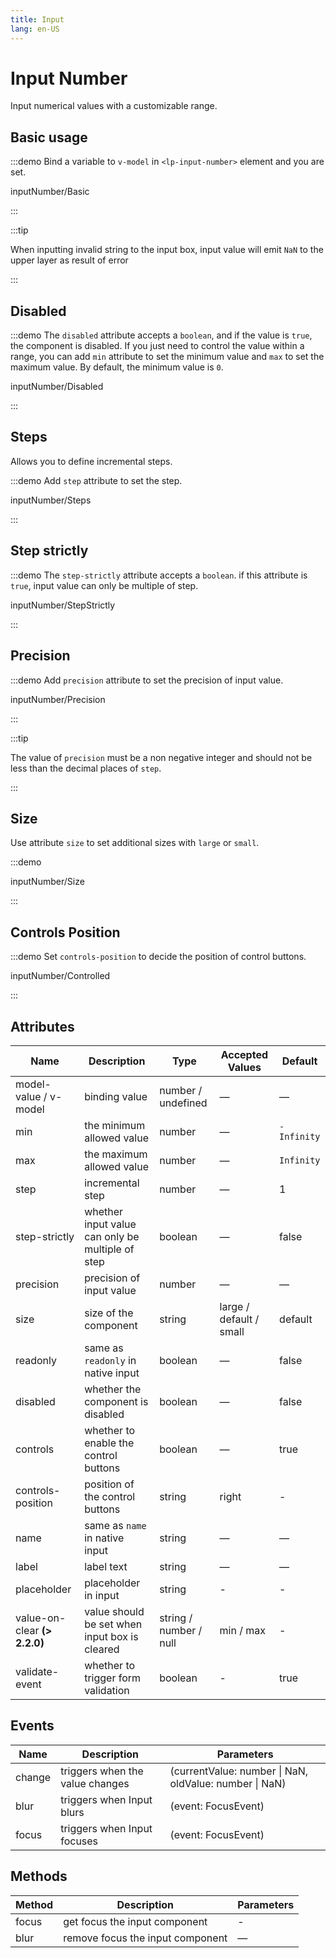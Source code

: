 ```yaml
---
title: Input
lang: en-US
---
```


# Input Number

Input numerical values with a customizable range.

## Basic usage

:::demo Bind a variable to `v-model` in `<lp-input-number>` element and you are set.

inputNumber/Basic

:::

:::tip

When inputting invalid string to the input box, input value will emit `NaN` to the upper layer as result of error

:::

## Disabled

:::demo The `disabled` attribute accepts a `boolean`, and if the value is `true`, the component is disabled. If you just need to control the value within a range, you can add `min` attribute to set the minimum value and `max` to set the maximum value. By default, the minimum value is `0`.

inputNumber/Disabled

:::

## Steps

Allows you to define incremental steps.

:::demo Add `step` attribute to set the step.

inputNumber/Steps

:::

## Step strictly

:::demo The `step-strictly` attribute accepts a `boolean`. if this attribute is `true`, input value can only be multiple of step.

inputNumber/StepStrictly

:::

## Precision

:::demo Add `precision` attribute to set the precision of input value.

inputNumber/Precision

:::

:::tip

The value of `precision` must be a non negative integer and should not be less than the decimal places of `step`.

:::

## Size

Use attribute `size` to set additional sizes with `large` or `small`.

:::demo

inputNumber/Size

:::

## Controls Position

:::demo Set `controls-position` to decide the position of control buttons.

inputNumber/Controlled

:::

## Attributes

| Name                          | Description                                      | Type                   | Accepted Values         | Default     |
| ----------------------------- | ------------------------------------------------ | ---------------------- | ----------------------- | ----------- |
| model-value / v-model         | binding value                                    | number / undefined     | —                       | —           |
| min                           | the minimum allowed value                        | number                 | —                       | `-Infinity` |
| max                           | the maximum allowed value                        | number                 | —                       | `Infinity`  |
| step                          | incremental step                                 | number                 | —                       | 1           |
| step-strictly                 | whether input value can only be multiple of step | boolean                | —                       | false       |
| precision                     | precision of input value                         | number                 | —                       | —           |
| size                          | size of the component                            | string                 | large / default / small | default     |
| readonly                      | same as `readonly` in native input               | boolean                | —                       | false       |
| disabled                      | whether the component is disabled                | boolean                | —                       | false       |
| controls                      | whether to enable the control buttons            | boolean                | —                       | true        |
| controls-position             | position of the control buttons                  | string                 | right                   | -           |
| name                          | same as `name` in native input                   | string                 | —                       | —           |
| label                         | label text                                       | string                 | —                       | —           |
| placeholder                   | placeholder in input                             | string                 | -                       | -           |
| value-on-clear **(\> 2.2.0)** | value should be set when input box is cleared    | string / number / null | min / max               | -           |
| validate-event                | whether to trigger form validation               | boolean                | -                       | true        |

## Events

| Name   | Description                     | Parameters                                             |
| ------ | ------------------------------- | ------------------------------------------------------ |
| change | triggers when the value changes | (currentValue: number \| NaN, oldValue: number \| NaN) |
| blur   | triggers when Input blurs       | (event: FocusEvent)                                    |
| focus  | triggers when Input focuses     | (event: FocusEvent)                                    |

## Methods

| Method | Description                      | Parameters |
| ------ | -------------------------------- | ---------- |
| focus  | get focus the input component    | -          |
| blur   | remove focus the input component | —          |
